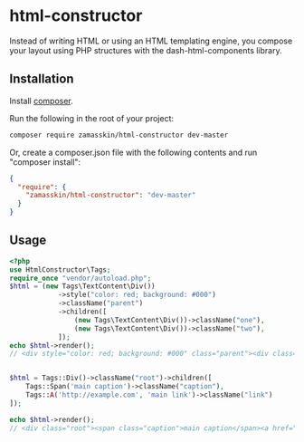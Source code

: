 # html-constructor
Instead of writing HTML or using an HTML templating engine, 
you compose your layout using PHP structures with the dash-html-components library.

## Installation
Install [composer](https://getcomposer.org/).

Run the following in the root of your project:

```bash
composer require zamasskin/html-constructor dev-master
```
Or, create a composer.json file with the following contents and run "composer install":
```json
{
  "require": {
    "zamasskin/html-constructor": "dev-master"
  }
}
```

## Usage
```php
<?php
use HtmlConstructor\Tags;
require_once "vendor/autoload.php";
$html = (new Tags\TextContent\Div())
            ->style("color: red; background: #000")
            ->className("parent")
            ->children([
                (new Tags\TextContent\Div())->className("one"),
                (new Tags\TextContent\Div())->className("two"),
            ]);
echo $html->render();
// <div style="color: red; background: #000" class="parent"><div class="one"></div><div class="two"></div></div>


$html = Tags::Div()->className("root")->children([
    Tags::Span('main caption')->className("caption"),
    Tags::A('http://example.com', 'main link')->className("link")
]);

echo $html->render();
// <div class="root"><span class="caption">main caption</span><a href="http://example.com" class="link">main link</a></div>
```